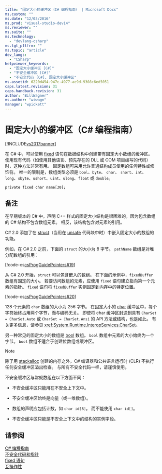 ```yaml
---
title: "固定大小的缓冲区（C# 编程指南） | Microsoft Docs"
ms.custom: ""
ms.date: "12/03/2016"
ms.prod: "visual-studio-dev14"
ms.reviewer: ""
ms.suite: ""
ms.technology: 
  - "devlang-csharp"
ms.tgt_pltfrm: ""
ms.topic: "article"
dev_langs: 
  - "CSharp"
helpviewer_keywords: 
  - "固定大小缓冲区 [C#]"
  - "不安全缓冲区 [C#]"
  - "不安全代码 [C#], 固定大小缓冲区"
ms.assetid: 6220d454-947c-4977-ac9d-9308c6ed5051
caps.latest.revision: 31
caps.handback.revision: 31
author: "BillWagner"
ms.author: "wiwagn"
manager: "wpickett"
---
```

# 固定大小的缓冲区（C# 编程指南）
[!INCLUDE[vs2017banner](../../../csharp/includes/vs2017banner.md)]

在 C\# 中，可以使用 [fixed](../../../csharp/language-reference/keywords/fixed-statement.md) 语句在数据结构中创建带有固定大小数组的缓冲区。  使用现有代码（如使用其他语言、预先存在的 DLL 或 COM 项目编写的代码）时，这种方法非常有用。  固定数组可采用允许普通结构成员使用的任何特性或修饰符。  唯一的限制是，数组类型必须是 `bool`、`byte`、 `char`、 `short`、`int`、`long`、`sbyte`、`ushort`、`uint`、`ulong`、`float` 或 `double`。  
  
```  
private fixed char name[30];  
```  
  
## 备注  
 在早期版本的 C\# 中，声明 C\+\+ 样式的固定大小结构是很困难的，因为包含数组的 C\# 结构不包含数组元素。  相反，该结构包含对元素的引用。  
  
 C\# 2.0 添加了在 [struct](../../../csharp/language-reference/keywords/struct.md)（当用在 [unsafe](../../../csharp/language-reference/keywords/unsafe.md) 代码块中时）中嵌入固定大小的数组的功能。  
  
 例如，在 C\# 2.0 之前，下面的 `struct` 的大小为 8 字节。  `pathName` 数组是对堆分配数组的引用：  
  
 [!code-cs[csProgGuidePointers#19](../../../csharp/programming-guide/unsafe-code-pointers/codesnippet/CSharp/fixed-size-buffers_1.cs)]  
  
 从 C\# 2.0 开始，`struct` 可以包含嵌入的数组。  在下面的示例中，`fixedBuffer` 数组有固定的大小。  若要访问数组的元素，应使用 `fixed` 语句建立指向第一个元素的指针。  `fixed` 语句将 `fixedBuffer` 实例固定到内存中的特定位置。  
  
 [!code-cs[csProgGuidePointers#20](../../../csharp/programming-guide/unsafe-code-pointers/codesnippet/CSharp/fixed-size-buffers_2.cs)]  
  
 128 个元素的 `char` 数组的大小为 256 字节。  在固定大小的 [char](../../../csharp/language-reference/keywords/char.md) 缓冲区中，每个字符始终占用两个字节，而与编码无关。  即使将 char 缓冲区封送到具有 `CharSet = CharSet.Auto` 或 `CharSet = CharSet.Ansi` 的 API 方法或结构，也是如此。  有关更多信息，请参见 <xref:System.Runtime.InteropServices.CharSet>。  
  
 另一种常见的固定大小的数组是 [bool](../../../csharp/language-reference/keywords/bool.md) 数组。  `bool` 数组中元素的大小始终为一个字节。  `bool` 数组不适合于创建位数组或缓冲区。  
  
> [!NOTE]
>  除了用 [stackalloc](../../../csharp/language-reference/keywords/stackalloc.md) 创建的内存之外，C\# 编译器和公共语言运行时 \(CLR\) 不执行任何安全缓冲区溢出检查。  与所有不安全代码一样，请谨慎使用。  
  
 不安全缓冲区与常规数组在以下方面不同：  
  
-   不安全缓冲区只能用在不安全上下文中。  
  
-   不安全缓冲区始终是向量（或一维数组）。  
  
-   数组的声明应包括计数，如 `char id[8]`。  而不能使用 `char id[]`。  
  
-   不安全缓冲区只能是不安全上下文中的结构的实例字段。  
  
## 请参阅  
 [C\# 编程指南](../../../csharp/programming-guide/index.md)   
 [不安全代码和指针](../../../csharp/programming-guide/unsafe-code-pointers/index.md)   
 [fixed 语句](../../../csharp/language-reference/keywords/fixed-statement.md)   
 [互操作性](../../../csharp/programming-guide/interop/interoperability.md)